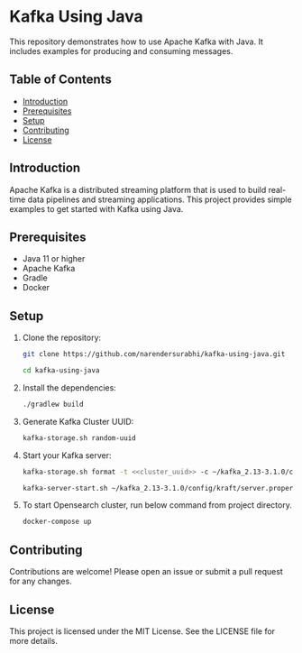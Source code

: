 # Kafka Using Java

This repository demonstrates how to use Apache Kafka with Java. It includes examples for producing and consuming messages.

## Table of Contents

- [Introduction](#introduction)
- [Prerequisites](#prerequisites)
- [Setup](#setup)
- [Contributing](#contributing)
- [License](#license)

## Introduction

Apache Kafka is a distributed streaming platform that is used to build real-time data pipelines and streaming applications. This project provides simple examples to get started with Kafka using Java.

## Prerequisites

- Java 11 or higher
- Apache Kafka
- Gradle
- Docker

## Setup

1. Clone the repository:
   ```sh
   git clone https://github.com/narendersurabhi/kafka-using-java.git
   ```
   ```sh
   cd kafka-using-java

2. Install the dependencies:
   ```sh
   ./gradlew build

3. Generate Kafka Cluster UUID:
   ```sh
   kafka-storage.sh random-uuid

4. Start your Kafka server:
   ```sh
   kafka-storage.sh format -t <<cluster_uuid>> -c ~/kafka_2.13-3.1.0/config/kraft/server.properties
   ```
   ```sh
   kafka-server-start.sh ~/kafka_2.13-3.1.0/config/kraft/server.properties

5. To start Opensearch cluster, run below command from project directory.
   ```sh
   docker-compose up

## Contributing
Contributions are welcome! Please open an issue or submit a pull request for any changes.

## License
This project is licensed under the MIT License. See the LICENSE file for more details.
